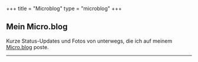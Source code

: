 +++
title = "Microblog"
type = "microblog"
+++

## Mein Micro.blog
Kurze Status-Updates und Fotos von unterwegs, die ich auf meinem [Micro.blog](https://renem.micro.blog) poste.

<hr>

<script type="text/javascript" src="https://micro.blog/sidebar.js?username=renem"></script>
